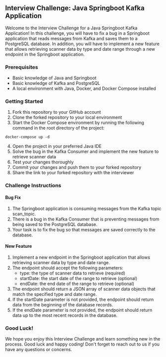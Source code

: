 ## Interview Challenge: Java Springboot Kafka Application

Welcome to the Interview Challenge for a Java Springboot Kafka Application! In this challenge, you will have to fix a bug in a Springboot application that reads messages from Kafka and saves them to a PostgreSQL database. In addition, you will have to implement a new feature that allows retrieving scanner data by type and date range through a new endpoint in the Springboot application.

### Prerequisites
- Basic knowledge of Java and Springboot
- Basic knowledge of Kafka and PostgreSQL
- A local environment with Java, Docker, and Docker Compose installed

### Getting Started
1. Fork this repository to your GitHub account
2. Clone the forked repository to your local environment
3. Start the Docker Compose environment by running the following command in the root directory of the project:
```shell
docker-compose up -d
```
4. Open the project in your preferred Java IDE
5. Solve the bug in the Kafka Consumer and implement the new feature to retrieve scanner data
6. Test your changes thoroughly
7. Commit your changes and push them to your forked repository
8. Share the link to your forked repository with the interviewer

### Challenge Instructions
#### Bug Fix

1. The Springboot application is consuming messages from the Kafka topic scan_topic.
2. There is a bug in the Kafka Consumer that is preventing messages from being saved to the PostgreSQL database.
3. Your task is to fix the bug so that messages are saved correctly to the database.

#### New Feature

1. Implement a new endpoint in the Springboot application that allows retrieving scanner data by type and date range.
2. The endpoint should accept the following parameters:
   - type: the type of scanner data to retrieve (required)
   - startDate: the start date of the range to retrieve (optional)
   - endDate: the end date of the range to retrieve (optional)
3. The endpoint should return a JSON array of scanner data objects that match the specified type and date range.
4. If the startDate parameter is not provided, the endpoint should return data from the beginning of the database records.
5. If the endDate parameter is not provided, the endpoint should return data up to the most recent records in the database.

### Good Luck!
We hope you enjoy this Interview Challenge and learn something new in the process. Good luck and happy coding! Don't forget to reach out to us if you have any questions or concerns.